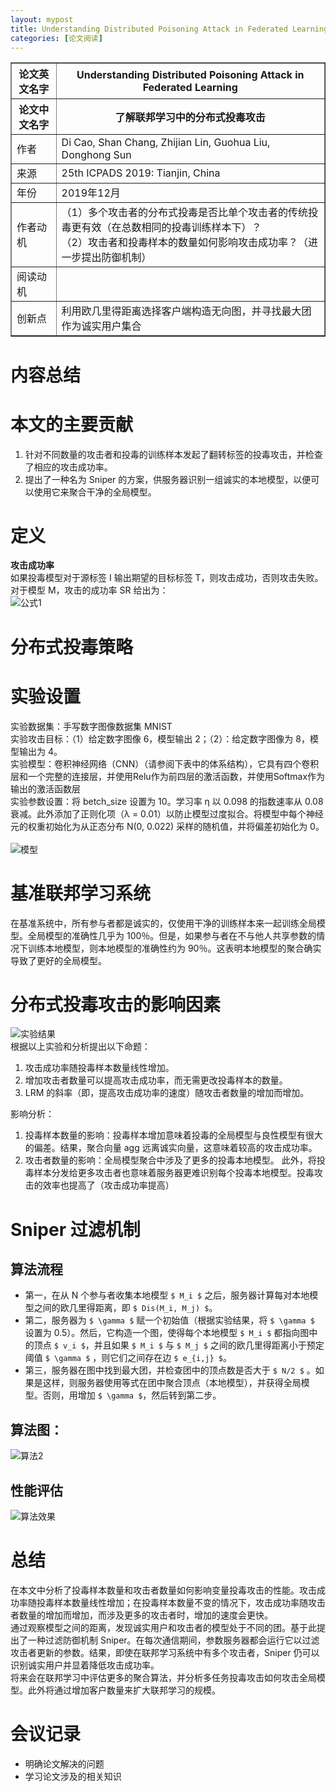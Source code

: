 ```yaml
---
layout: mypost
title: Understanding Distributed Poisoning Attack in Federated Learning
categories: [论文阅读]
---
```


<table border="1">
    <tr>
        <th>论文英文名字</th>
        <th>Understanding Distributed Poisoning Attack in Federated Learning</th>
    </tr>
    <tr>
        <th>论文中文名字</th>
        <th>了解联邦学习中的分布式投毒攻击</th>
    </tr>
    <tr>
        <td>作者</td>
        <td>Di Cao, Shan Chang, Zhijian Lin, Guohua Liu, Donghong Sun</td>
    </tr>
    <tr>
        <td>来源</td>
        <td>25th ICPADS 2019: Tianjin, China</td>
    </tr>
    <tr>
        <td>年份</td>
        <td>2019年12月</td>
    </tr>
    <tr>
        <td>作者动机</td>
        <td>（1）多个攻击者的分布式投毒是否比单个攻击者的传统投毒更有效（在总数相同的投毒训练样本下）？<br>
            （2）攻击者和投毒样本的数量如何影响攻击成功率？（进一步提出防御机制）
        </td>
    </tr>
    <tr>
        <td>阅读动机</td>
        <td></td>
    </tr>
    <tr>
        <td>创新点</td>
        <td>利用欧几里得距离选择客户端构造无向图，并寻找最大团作为诚实用户集合</td>
    </tr>
</table>

# 内容总结  

# 本文的主要贡献
1. 针对不同数量的攻击者和投毒的训练样本发起了翻转标签的投毒攻击，并检查了相应的攻击成功率。  
2. 提出了一种名为 Sniper 的方案，供服务器识别一组诚实的本地模型，以便可以使用它来聚合干净的全局模型。  

# 定义
**攻击成功率**  
如果投毒模型对于源标签 I 输出期望的目标标签 T，则攻击成功，否则攻击失败。对于模型 M，攻击的成功率 SR 给出为：  
![公式1](公式1.png)

# 分布式投毒策略
# 实验设置  
实验数据集：手写数字图像数据集 MNIST  
实验攻击目标：（1）给定数字图像 6，模型输出 2；（2）：给定数字图像为 8，模型输出为 4。  
实验模型：卷积神经网络（CNN）（请参阅下表中的体系结构），它具有四个卷积层和一个完整的连接层，并使用Relu作为前四层的激活函数，并使用Softmax作为输出的激活函数层  
实验参数设置：将 betch_size 设置为 10。学习率 η 以 0.098 的指数速率从 0.08 衰减。此外添加了正则化项（λ = 0.01）以防止模型过度拟合。将模型中每个神经元的权重初始化为从正态分布 N(0, 0.022) 采样的随机值，并将偏差初始化为 0。<br>  
![模型](模型.png)&nbsp;
# 基准联邦学习系统  
在基准系统中，所有参与者都是诚实的，仅使用干净的训练样本来一起训练全局模型。全局模型的准确性几乎为 100％。但是，如果参与者在不与他人共享参数的情况下训练本地模型，则本地模型的准确性约为 90％。这表明本地模型的聚合确实导致了更好的全局模型。  
# 分布式投毒攻击的影响因素  
![实验结果](实验结果.png)<br>
根据以上实验和分析提出以下命题：  
   1. 攻击成功率随投毒样本数量线性增加。  
   2. 增加攻击者数量可以提高攻击成功率，而无需更改投毒样本的数量。  
   3. LRM 的斜率（即，提高攻击成功率的速度）随攻击者数量的增加而增加。  

影响分析：  
   1. 投毒样本数量的影响：投毒样本增加意味着投毒的全局模型与良性模型有很大的偏差。结果，聚合向量 agg 远离诚实向量，这意味着较高的攻击成功率。
   2. 攻击者数量的影响：全局模型聚合中涉及了更多的投毒本地模型。 此外，将投毒样本分发给更多攻击者也意味着服务器更难识别每个投毒本地模型。投毒攻击的效率也提高了（攻击成功率提高）

# Sniper 过滤机制

## 算法流程
+ 第一，在从 N 个参与者收集本地模型 `$ M_i $` 之后，服务器计算每对本地模型之间的欧几里得距离，即 `$ Dis(M_i, M_j) $`。  
+ 第二，服务器为 `$ \gamma $` 赋一个初始值（根据实验结果，将 `$ \gamma $` 设置为 0.5）。然后，它构造一个图，使得每个本地模型 `$ M_i $` 都指向图中的顶点 `$ v_i $`，并且如果 `$ M_i $` 与 `$ M_j $` 之间的欧几里得距离小于预定阈值 `$ \gamma $` ，则它们之间存在边 `$ e_{i,j} $`。  
+ 第三，服务器在图中找到最大团，并检查团中的顶点数是否大于  `$ N/2 $` 。如果是这样，则服务器使用等式在团中聚合顶点（本地模型），并获得全局模型。否则，用增加 `$ \gamma $`，然后转到第二步。  

## 算法图：
![算法2](算法2.png)

## 性能评估
![算法效果](算法效果.png)

# 总结

在本文中分析了投毒样本数量和攻击者数量如何影响变量投毒攻击的性能。攻击成功率随投毒样本数量线性增加；在投毒样本数量不变的情况下，攻击成功率随攻击者数量的增加而增加，而涉及更多的攻击者时，增加的速度会更快。  
通过观察模型之间的距离，发现诚实用户和攻击者的模型处于不同的团。基于此提出了一种过滤防御机制 Sniper。在每次通信期间，参数服务器都会运行它以过滤攻击者更新的参数。结果，即使在联邦学习系统中有多个攻击者，Sniper 仍可以识别诚实用户并显着降低攻击成功率。  
将来会在联邦学习中评估更多的聚合算法，并分析多任务投毒攻击如何攻击全局模型。此外将通过增加客户数量来扩大联邦学习的规模。  

# 会议记录

- 明确论文解决的问题
- 学习论文涉及的相关知识


